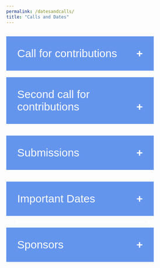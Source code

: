 ```yaml
---
permalink: /datesandcalls/
title: "Calls and Dates"
---
```


<html>
<head>
<meta name="viewport" content="width=device-width, initial-scale=1">
<style>
body {
  font-family: Times New Roman;
}
.collapsible {
  background-color:#6495ED;
  color:  white;
  cursor: pointer;
  padding: 30px;
  width: 100%;
  border: none;
  text-align: left;
  outline: none;
  font-size: 30px;
}
.active, .collapsible:hover {
  background-color: #0999;
  color: black;
}
.collapsible:after {
  content: '\002B';
  color: white;
  font-weight: bold;
  float: right;
  margin-left: 10px;
}
.active:after {
  content: "\2212";
}
.content {
  padding: 2px 18px;
  max-height: 0;
  overflow: hidden;
  transition: max-height 0.2s ease-out;
}
* {
  box-sizing: border-box;
mark { 
  background-color:  rgba(150, 212, 212, 0.4);
  color: black;
}
/* Float three columns side by side */
.column {
  float: left;
  width: 30%;
  padding: 0 5px;
}
/* Remove extra left and right margins, due to padding */
.row {margin: 0 -5px;}
/* Clear floats after the columns */
.row:after {
  content: "";
  display: table;
  clear: both;
}
/* Style the counter cards table*/
.card-1 {
  box-shadow: 0 2px 6px 0 rgba(0.2, 0.2, 0.2, 0.2);
  padding: 10px;
  text-align: center;
  background-color: white;
  color:black;
}
.card {
  padding: 10px;
  text-align: center;
  background-color: #000999;
  color: black; 
  text-shadow: 0.1px 0.1px;
}
html {
  box-sizing: border-box;
}
*, *:before, *:after {
  box-sizing: inherit;
}
.column {
  float: left;
  width: auto;
  margin-bottom: 6px;
  padding: 0 6px;
}
.container {
  padding: 0 52px;
}
.container::after, .row::after {
  content: "";
  clear: both;
  display: table;
}
th, td {
  text-align: left;
  padding: 10px;
}
td {
  border-bottom: 1px solid #ddd;
}
div.gallery img {
  width: 50%;
  height: auto;
}
div.desc {
  padding: 5px;
  text-align: center;
}
* {
  box-sizing: border-box;
}
.clearfix:after {
  content: "";
  display: table;
  clear: both;
}
</style>
</head>
<body>
<br>
<button class="collapsible">Call for contributions</button>
<div class="content">
<p>Healthcare narrative (such as clinical notes, discharge letters, nurse handover notes, imaging reports, patients posts on social media or feedback comments, etc.) has been used as a key communication stream that contains the majority of actionable and contextualised healthcare data, but which – despite being increasingly available in a digital form – is not routinely analysed, and is rarely integrated with other healthcare data on a large-scale. There are many barriers and challenges in processing healthcare free text, including, for example, the variability and implicit nature of language expressions, and difficulties in sharing training and evaluation data. On the other hand, recent years have witnessed increasing opportunities to process free text, with a number of success stories that have demonstrated the feasibility of using advanced Natural Language Processing to unlock evidence contained in free text to support clinical care, patient self-management, epidemiological research and audit.</p>

<h2 style="color:#009999;">Topics</h2>
<p> HealTAC 2024 invites contributions that address any aspect of healthcare text analytics, including (but not limited to) the following topics: </p>
<p> </p>
<ul>
      <li>(Large) language models for healthcare text analytics</li>
  
       <li>Machine-learning approaches to healthcare text analytics</li>

       <li>Transfer learning for healthcare text analytics</li>
 
       <li>Speech analytics for healthcare applications</li>

       <li>Processing clinical literature and trial reports</li>
       
       <li>Multi-modal models for healthcare decision support</li>
  
       <li>Text analytics and learning health systems</li>
   
       <li>Healthcare ontologies and coding of healthcare text</li>
   
       <li>Explainable models for healthcare NLP</li>
   
       <li>Real-time processing of healthcare free text</li>
 
       <li>Real-world application of healthcare text analytics</li>
  
       <li>Scalable and secure healthcare NLP infrastructures</li>

       <li>Text mining for veterinary medicine</li>

       <li>Privacy-preserving healthcare analytics</li>
 
       <li>Datasets for healthcare text analytics</li>

       <li>Reproducibility in the healthcare text analytics</li>
  
       <li>Evaluation and assessment of text analytics methods</li>
 
       <li>Sharing resources for healthcare text analytics (data and methods)</li>

       <li>Information extraction: identification of clinical variables and their values in free-text</li>
   
       <li>Processing patient-generated data (e.g. social media, health forums, diaries)</li>
   
       <li>Implementation of healthcare text analytics in practice: public engagement and governance</li>
 </ul>
 <br>
</div>

<button class="collapsible">Second call for contributions</button>
<div class="content">
<p>The 7th Healthcare Text Analytics Conference (HealTAC 2024) invites contributions that address any aspect of healthcare text analytics. This year, we invite submissions in the form of extended abstracts that describe either methodological or application work that has not been previously presented in a conference. Submissions (up to 2 pages) should be prepared based on a template that is available at the conference website. 
We also invite PhD and fellowship project submissions that describe ongoing PhD research (any stage) or a planned fellowship application. The conference will provide an opportunity to receive constructive feedback from a panel of experts.
As in previous years, there will be a post-conference open call to submit a journal-length paper for further peer review and publication in Frontiers in Digital Health.</p> 

<h3>Submission site:</h3>
<p><mark>https://easychair.org/conferences/?conf=healtac2024</mark></p>

<h3>Updated key dates :</h3>
    <p><mark>Deadline for all contributions: <b>April 8th 2024</b></mark></p>
    <p><mark>Notification of acceptance: <b>April 24th 2024</b></mark></p>
    <p><mark>Tutorial: <b>June 12th 2024</b></mark></p>
    <p><mark>Conference: <b>June 13-14th 2024</b></mark></p>

<h3> Keynote speakers </h3>
<p>We are pleased to announce that the keynote speakers at HealTAC 2024 will be:
<b>Suzan Verberne</b> (Leiden University) and <b>Alistair Johnson</b> (Glowyr). </p>

<h3> Tutorial </h3>
<p>We are also pleased that a team from the Institute of Health Informatics, University College London (Yunsoo Kim, Jinge Wu, Honghan Wu) will deliver a tutorial on <b>'Healthcare Text Analytics in the Era of Large Language Models'</b>.</p>

<h3>Announcements </h3>
<p>Follow the conference announcements on social media at <mark><b>#HEALTAC2024</b></mark></p>
<p>We are looking forward to welcoming you to HealTAC 2024.</p>
</div>

<button class="collapsible">Submissions</button>
<div class="content">
<h2>Contribution types</h2>
<h4 style="color:#009999;">Extended abstracts</h4>
Extended abstracts will describe either methodological or application work that has not been previously presented in a conference. Contributions should be prepared based on a template. Authors will specify their preferred way of presenting their contribution: as an oral presentation, flash/lightning talk, poster or demo. As in previous years, there will be a post-conference open call to submit a journal-length paper for further peer review and publication in Frontiers in Digital Health.  We have already published four issues following the previous HealTAC events. <b>Contributions should consist of up to 2 pages, excluding references</b>.

<h4 style="color:#009999;">PhD and fellowship projects</h4>
Submissions by PhD students or early career researchers will be presented at the separate forum. These should present ongoing PhD research (in any stage) or a planned fellowship application. The forum will provide an opportunity to receive constructive feedback from the community, including a panel that will consist of the keynote speakers and experts in different areas. Contributions should consist of up to 4 pages and will be treated separately from the other submissions.

<h4 style="color:#009999;">Panel discussions</h4>
Panel discussions can be proposed to address the main challenges in processing healthcare free-text or to discuss the future of particular methodologies. Panels will be allocated one hour slots for discussions. Proposals for panels should consist of up to 2 pages.

<h4 style="color:#009999;">Software demo sessions</h4>
Demo sessions will provide a forum for demonstration of solutions and projects to the wider community. Proposals for demos should use the template for extended abstracts.
                                                                                                                                          
<h4 style="color:#009999;">Submission Template</h4>
The submission template can be accessed here: <a href="https://view.officeapps.live.com/op/view.aspx?src=https%3A%2F%2Fraw.githubusercontent.com%2Fhealtac2024%2Fhealtac2024.github.io%2Fmain%2F_data%2Ftemplate-2024.docx&wdOrigin=BROWSELINK" download>Word</a>, <a href="https://github.com/healtac2024/healtac2024.github.io/raw/main/_data/Template-HealTAC2022.zip" download>Latex</a>, <a href="https://www.overleaf.com/latex/templates/healtac2024-template/sqgwgbcqsmdx " download>Overleaf</a> 
<br>
<p>Please use <a href="https://easychair.org/conferences/?conf=healtac2024">Easychair</a> for all submissions.</p><br>
</div>

<button class="collapsible">Important Dates</button>
<div class="content">
 <div class="column">
    <div class="card-1">
    <br>
      <div class="container">
        <p>All deadlines are 11:59PM UTC-12:00 (“anywhere on Earth”).</p>
<table>
  <tr>
    <th>Event</th>
    <th>Date</th>
  </tr>
  
  <tr>
    <td>First Call</td>
    <td>February 2nd, 2024</td>
  </tr>
  
  <tr>
    <td>Submission template available</td>
    <td>February 2nd, 2024</td>
  </tr> 
  
  <tr>
    <td>Latex template available</td>
    <td>March 21st, 2024</td>
  </tr>
  
  <tr>
    <td>Submission site available</td>
    <td>March 22nd, 2024</td>
  </tr>
  
  <tr>
    <td>Deadline for all contributions</td>
    <td><del>March 28th, 2024</del> April 8th 2024</td>
  </tr>

  <tr>
  	<td>Notification of acceptance</td>
    <td><del>April 19th, 2024</del> April 24th, 2024</td>
  </tr>
  
  <tr>
    <td>Tutorial</td>
    <td>June 12th, 2024 </td>
  </tr>
  
  <tr>
    <td>Conference</td>
    <td><del>June 12-14th 2024</del> June 13-14th 2024</td>
  </tr>
</table>
      </div>
          <br>
    </div>
  </div>
</div>

<button class="collapsible">Sponsors</button>
<div class="content">
<br>
<div class="responsive">
  <div class="gallery">
    <a target="_blank" href="https://www.frontiersin.org/">
      <img src="https://idd.nationalcoreindicators.org/wp-content/uploads/2022/08/frontiers-logo-with-bg.png" width="100%" height="100%">
    </a>
    <p>Frontiers Media S.A.</p>
  </div>
</div>
<br>
<div class="responsive">
  <div class="gallery">
    <a target="_blank" href="https://www.lancaster.ac.uk/dsi/">
      <img src="https://cisweb.lancaster.ac.uk/EventsMedia/dsi-637837307099205167.png">
    </a>
    <p>Data Science Institute, Lancaster University, UK</p>
  </div>
</div>
<br>
<div class="responsive">
  <div class="gallery">
    <a target="_blank" href="http://healtex.org/">
      <img src="https://stroke.wales/wp-content/uploads/2018/11/healtex.gif">
    </a>
    <p>UK Healthcare Text Analytics Network</p>
  </div>
</div>
</div>

<script>
var coll = document.getElementsByClassName("collapsible");
var i;

for (i = 0; i < coll.length; i++) {
  coll[i].addEventListener("click", function() {
    this.classList.toggle("active");
    var content = this.nextElementSibling;
    if (content.style.maxHeight){
      content.style.maxHeight = null;
    } else {
      content.style.maxHeight = content.scrollHeight + "px";
    } 
  });
}
</script>

</body>
</html>

